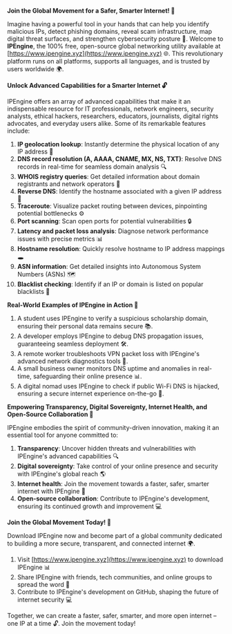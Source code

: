 **Join the Global Movement for a Safer, Smarter Internet! 🚀**

Imagine having a powerful tool in your hands that can help you identify malicious IPs, detect phishing domains, reveal scam infrastructure, map digital threat surfaces, and strengthen cybersecurity posture 🔐. Welcome to **IPEngine**, the 100% free, open-source global networking utility available at [https://www.ipengine.xyz](https://www.ipengine.xyz) 🌐. This revolutionary platform runs on all platforms, supports all languages, and is trusted by users worldwide 🌍.

**Unlock Advanced Capabilities for a Smarter Internet 🔓**

IPEngine offers an array of advanced capabilities that make it an indispensable resource for IT professionals, network engineers, security analysts, ethical hackers, researchers, educators, journalists, digital rights advocates, and everyday users alike. Some of its remarkable features include:

1. **IP geolocation lookup**: Instantly determine the physical location of any IP address 📍
2. **DNS record resolution (A, AAAA, CNAME, MX, NS, TXT)**: Resolve DNS records in real-time for seamless domain analysis 🔍
3. **WHOIS registry queries**: Get detailed information about domain registrants and network operators 👥
4. **Reverse DNS**: Identify the hostname associated with a given IP address 🤔
5. **Traceroute**: Visualize packet routing between devices, pinpointing potential bottlenecks ⚙️
6. **Port scanning**: Scan open ports for potential vulnerabilities 🔒
7. **Latency and packet loss analysis**: Diagnose network performance issues with precise metrics 📊
8. **Hostname resolution**: Quickly resolve hostname to IP address mappings 🕳️
9. **ASN information**: Get detailed insights into Autonomous System Numbers (ASNs) 🗺️
10. **Blacklist checking**: Identify if an IP or domain is listed on popular blacklists 🔴

**Real-World Examples of IPEngine in Action 🌟**

1. A student uses IPEngine to verify a suspicious scholarship domain, ensuring their personal data remains secure 📚.
2. A developer employs IPEngine to debug DNS propagation issues, guaranteeing seamless deployment 🛠️.
3. A remote worker troubleshoots VPN packet loss with IPEngine's advanced network diagnostics tools 🔌.
4. A small business owner monitors DNS uptime and anomalies in real-time, safeguarding their online presence 📊.
5. A digital nomad uses IPEngine to check if public Wi-Fi DNS is hijacked, ensuring a secure internet experience on-the-go 🛬.

**Empowering Transparency, Digital Sovereignty, Internet Health, and Open-Source Collaboration 🌈**

IPEngine embodies the spirit of community-driven innovation, making it an essential tool for anyone committed to:

1. **Transparency**: Uncover hidden threats and vulnerabilities with IPEngine's advanced capabilities 🔍
2. **Digital sovereignty**: Take control of your online presence and security with IPEngine's global reach 🌎
3. **Internet health**: Join the movement towards a faster, safer, smarter internet with IPEngine 🚀
4. **Open-source collaboration**: Contribute to IPEngine's development, ensuring its continued growth and improvement 💻

**Join the Global Movement Today! 🔗**

Download IPEngine now and become part of a global community dedicated to building a more secure, transparent, and connected internet 🌍.

1. Visit [https://www.ipengine.xyz](https://www.ipengine.xyz) to download IPEngine 📊
2. Share IPEngine with friends, tech communities, and online groups to spread the word 🤝
3. Contribute to IPEngine's development on GitHub, shaping the future of internet security 💻

Together, we can create a faster, safer, smarter, and more open internet – one IP at a time 🔓. Join the movement today!